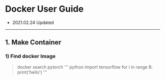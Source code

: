 # Docker User Guide
- 2021.02.24 Updated

---
## 1. Make Container
### 1) Find docker Image
   > docker search pytorch
''' python
import tensorflow
for i in range 8:
   print('hello')
'''
